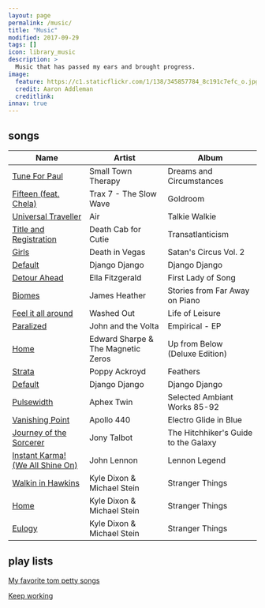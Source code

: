 ```yaml
---
layout: page
permalink: /music/
title: "Music"
modified: 2017-09-29
tags: []
icon: library_music
description: >
  Music that has passed my ears and brought progress.
image:
  feature: https://c1.staticflickr.com/1/138/345857784_8c191c7efc_o.jpg
  credit: Aaron Addleman
  creditlink:
innav: true
---
```


## songs

| Name                                      | Artist                             | Album                                |
| -------------                             | -------------                      | ------------                         |
| [Tune For Paul][tuneforpaul]              | Small Town Therapy                 | Dreams and Circumstances             |
| [Fifteen (feat. Chela)][fifteen]          | Trax 7 - The Slow Wave             | Goldroom                             |
| [Universal Traveller][universal]          | Air                                | Talkie Walkie                        |
| [Title and Registration][title]           | Death Cab for Cutie                | Transatlanticism                     |
| [Girls][girls]                            | Death in Vegas                     | Satan's Circus Vol. 2                |
| [Default][default]                        | Django Django                      | Django Django                        |
| [Detour Ahead][detour]                    | Ella Fitzgerald                    | First Lady of Song                   |
| [Biomes][biomes]                          | James Heather                      | Stories from Far Away on Piano       |
| [Feel it all around][feelit]              | Washed Out                         | Life of Leisure                      |
| [Paralized][paralized]                    | John and the Volta                 | Empirical - EP                       |
| [Home][home]                              | Edward Sharpe & The Magnetic Zeros | Up from Below (Deluxe Edition)       |
| [Strata][strata]                          | Poppy Ackroyd                      | Feathers                             |
| [Default][default]                        | Django Django                      | Django Django                        |
| [Pulsewidth][pulsewidth]                  | Aphex Twin                         | Selected Ambiant Works 85-92         |
| [Vanishing Point][vanish]                 | Apollo 440                         | Electro Glide in Blue                |
| [Journey of the Sorcerer][sorcerer]       | Jony Talbot                        | The Hitchhiker's Guide to the Galaxy |
| [Instant Karma! (We All Shine On)][karma] | John Lennon                        | Lennon Legend                        |
| [Walkin in Hawkins][walkhawk]             | Kyle Dixon & Michael Stein         | Stranger Things                      |
| [Home][home]                              | Kyle Dixon & Michael Stein         | Stranger Things                      |
| [Eulogy][eulogy]                          | Kyle Dixon & Michael Stein         | Stranger Things                      |



## play lists

[My favorite tom petty songs](https://play.google.com/music/playlist/AMaBXynPg8nj-pOwgv0l0cPhLS7g_-4dydDik6Xnp0Acp1DVOUoIFh6PJ-Y8pIhEUmwSskfc8_sGl_CpbheQpBD8cTqRLQnNJg%3D%3D)

[Keep working](https://play.google.com/music/playlist/AMaBXyk3W2uN9oaDNS0uBYHoLjQasP_OzSeHQvW3bHkEVDOZthvoB-siYt-uK8K8rMWrJnxGCsIuPUCPnN1Guw9w8ZXmOV6Y8w%3D%3D)

[tuneforpaul]: https://www.youtube.com/watch?v=MLu965jw-xk&list=PLWaOqMwzKIcJkguTPSZekYrWGdz5H0aCR
[fifteen]: https://www.youtube.com/watch?v=E-ceNI0fiig
[universal]: https://www.youtube.com/watch?v=abkIjdT0uTk
[title]: https://www.youtube.com/watch?v=KGEyqP0744c
[girls]: https://www.youtube.com/watch?v=f7dAooYjaYg
[default]: https://www.youtube.com/watch?v=DDjpOrlfh0Y
[detour]: https://www.youtube.com/watch?v=PxvUdeiAPnc
[biomes]: https://www.youtube.com/watch?v=CU1IYSDgkTI
[feelit]: https://www.youtube.com/watch?v=S-0TYeg9Rzc
[paralized]: https://www.youtube.com/watch?v=ugbq_zN7qsY
[home]: https://www.youtube.com/watch?v=rjFaenf1T-Y&list=PL9C147D2A36A07336&index=4
[strata]: https://www.youtube.com/watch?v=pzhzENBNxzM
[pulsewidth]: https://www.youtube.com/watch?v=OtAweb0IV14&list=PLwkMdm1KzdtVADMi10ljFLbK47hV437P6&index=4&t=0s
[vanish]: https://www.youtube.com/watch?v=2Qan0Qv4EMA
[sorcerer]: https://www.youtube.com/watch?v=u6Zoezcq1RA
[karma]: https://www.youtube.com/watch?v=NVoeNxWxjdA
[walkhawk]: https://www.youtube.com/watch?v=gQ_k4a3VrVQ
[home]: https://www.youtube.com/watch?v=U9tjdihtG8Y&t=48s
[eulogy]: https://www.youtube.com/watch?v=tIXD-EWmMpo

